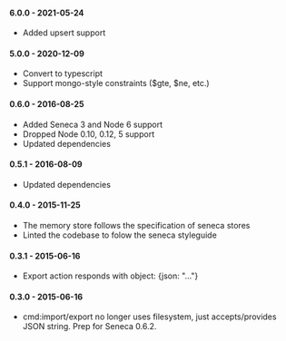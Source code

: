 #### 6.0.0 - 2021-05-24

* Added upsert support

#### 5.0.0 - 2020-12-09

* Convert to typescript
* Support mongo-style constraints ($gte, $ne, etc.)


#### 0.6.0 - 2016-08-25

* Added Seneca 3 and Node 6 support
* Dropped Node 0.10, 0.12, 5 support
* Updated dependencies


#### 0.5.1 - 2016-08-09

* Updated dependencies


#### 0.4.0 - 2015-11-25

* The memory store follows the specification of seneca stores
* Linted the codebase to folow the seneca styleguide


#### 0.3.1 - 2015-06-16

*  Export action responds with object: {json: "..."}


#### 0.3.0 - 2015-06-16

* cmd:import/export no longer uses filesystem, just accepts/provides JSON string. Prep for Seneca 0.6.2.
